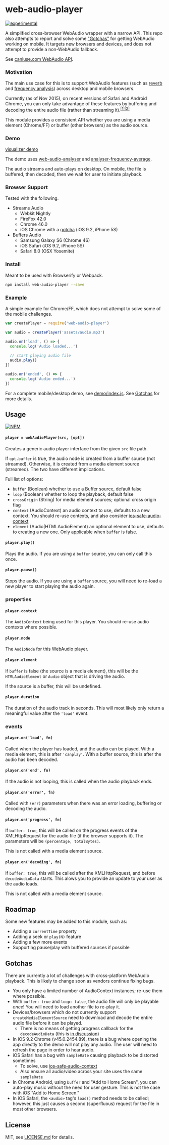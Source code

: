 # web-audio-player

[![experimental](http://badges.github.io/stability-badges/dist/experimental.svg)](http://github.com/badges/stability-badges)

A simplified cross-browser WebAudio wrapper with a narrow API. This repo also attempts to report and solve some ["Gotchas"](#gotchas) for getting WebAudio working on mobile. It targets new browsers and devices, and does not attempt to provide a non-WebAudio fallback.

See [caniuse.com WebAudio API](http://caniuse.com/#feat=audio-api).

### Motivation

The main use case for this is to support WebAudio features (such as [reverb](https://www.npmjs.com/package/soundbank-reverb) and [frequency analysis](https://www.npmjs.com/package/web-audio-analyser)) across desktop and mobile browsers.

Currently (as of Nov 2015), on recent versions of Safari and Android Chrome, you can only take advantage of these features by buffering and decoding the entire audio file (rather than streaming it).<sup>[[1]](https://code.google.com/p/chromium/issues/detail?id=419446)[[2]](https://bugs.webkit.org/show_bug.cgi?id=125031)</sup>

This module provides a consistent API whether you are using a media element (Chrome/FF) or buffer (other browsers) as the audio source.

### Demo

[visualizer demo](http://jam3.github.io/codevember/web-audio-player)

The demo uses [web-audio-analyser](https://github.com/hughsk/web-audio-analyser) and [analyser-frequency-average](https://github.com/Jam3/analyser-frequency-average).

The audio streams and auto-plays on desktop. On mobile, the file is buffered, then decoded, then we wait for user to initiate playback.

### Browser Support

Tested with the following.

- Streams Audio
  - Webkit Nightly
  - FireFox 42.0
  - Chrome 46.0
  - iOS Chrome with a [gotcha](#gotchas) (iOS 9.2, iPhone 5S)
- Buffers Audio
  - Samsung Galaxy S6 (Chrome 46)
  - iOS Safari (iOS 9.2, iPhone 5S)
  - Safari 8.0 (OSX Yosemite)

### Install

Meant to be used with Browserify or Webpack.

```sh
npm install web-audio-player --save
```

### Example

A simple example for Chrome/FF, which does not attempt to solve some of the mobile challenges.

```js
var createPlayer = require('web-audio-player')

var audio = createPlayer('assets/audio.mp3')

audio.on('load', () => {
  console.log('Audio loaded...')
  
  // start playing audio file
  audio.play()
})

audio.on('ended', () => {
  console.log('Audio ended...')
})
```

For a complete mobile/desktop demo, see [demo/index.js](demo/index.js). See [Gotchas](#gotchas) for more details.

## Usage

[![NPM](https://nodei.co/npm/web-audio-player.png)](https://www.npmjs.com/package/web-audio-player)

#### `player = webAudioPlayer(src, [opt])`

Creates a generic audio player interface from the given `src` file path.

If `opt.buffer` is true, the audio node is created from a buffer source (not streamed). Otherwise, it is created from a media element source (streamed). The two have different implications.

Full list of options:

- `buffer` (Boolean) whether to use a Buffer source, default false
- `loop` (Boolean) whether to loop the playback, default false
- `crossOrigin` (String) for media element sources; optional cross origin flag
- `context` (AudioContext) an audio context to use, defaults to a new context. You should re-use contexts, and also consider [ios-safe-audio-context](https://github.com/Jam3/ios-safe-audio-context)
- `element` (Audio|HTMLAudioElement) an optional element to use, defaults to creating a new one. Only applicable when `buffer` is false.

#### `player.play()`

Plays the audio. If you are using a `buffer` source, you can only call this once.

#### `player.pause()`

Stops the audio. If you are using a `buffer` source, you will need to re-load a new player to start playing the audio again.

### properties

#### `player.context`

The `AudioContext` being used for this player. You should re-use audio contexts where possible.

#### `player.node`

The `AudioNode` for this WebAudio player.

#### `player.element`

If `buffer` is false (the source is a media element), this will be the `HTMLAudioElement` or `Audio` object that is driving the audio. 

If the source is a buffer, this will be undefined.

#### `player.duration`

The duration of the audio track in seconds. This will most likely only return a meaningful value after the `'load'` event.

### events

#### `player.on('load', fn)`

Called when the player has loaded, and the audio can be played. With a media element, this is after `'canplay'`. With a buffer source, this is after the audio has been decoded.

#### `player.on('end', fn)`

If the audio is not looping, this is called when the audio playback ends.

#### `player.on('error', fn)`

Called with `(err)` parameters when there was an error loading, buffering or decoding the audio.

#### `player.on('progress', fn)`

If `buffer: true`, this will be called on the progress events of the XMLHttpRequest for the audio file (if the browser supports it). The parameters will be `(percentage, totalBytes)`.

This is not called with a media element source.

#### `player.on('decoding', fn)`

If `buffer: true`, this will be called after the XMLHttpRequest, and before `decodeAudioData` starts. This alows you to provide an update to your user as the audio loads.

This is not called with a media element source.

## Roadmap

Some new features may be added to this module, such as:

- Adding a `currentTime` property
- Adding a seek or `play(N)` feature
- Adding a few more events
- Supporting pause/play with buffered sources if possible

## Gotchas

There are currently a lot of challenges with cross-platform WebAudio playback. This is likely to change soon as vendors continue fixing bugs.

- You only have a limited number of AudioContext instances; re-use them where possible.
- With `buffer: true` and `loop: false`, the audio file will only be playable *once*! You will need to load another file to re-play it.
- Devices/browsers which do not currently support `createMediaElementSource` need to download and decode the entire audio file before it can be played.
  - There is no means of getting progress callback for the `decodeAudioData` (this is [in discussion](https://github.com/WebAudio/web-audio-api/issues/335))
- In iOS 9.2 Chrome (v45.0.2454.89), there is a bug where opening the app directly to the demo will not play any audio. The user will need to refresh the page in order to hear audio.
- iOS Safari has a bug with `sampleRate` causing playback to be distorted sometimes
  - To solve, use [ios-safe-audio-context](https://github.com/Jam3/ios-safe-audio-context)
  - Also ensure all audio/video across your site uses the same `sampleRate`
- In Chrome Android, using `buffer` and "Add to Home Screen", you can auto-play music without the need for user gesture. This is not the case with iOS "Add to Home Screen."
- In iOS Safari, the `<audio>` tag's `load()` method needs to be called; however, this just causes a second (superfluous) request for the file in most other browsers.

## License

MIT, see [LICENSE.md](http://github.com/Jam3/web-audio-player/blob/master/LICENSE.md) for details.
